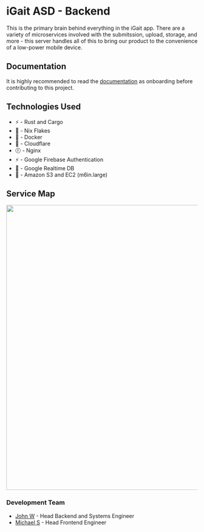 # iGait ASD - Backend
This is the primary brain behind everything in the iGait app. There are a variety of microservices involved with the submitssion, upload, storage, and more - this server handles all of this to bring our product to the convenience of a low-power mobile device.

## Documentation
It is highly recommended to read the [documentation](https://igait-niu.github.io/igait-backend/) as onboarding before contributing to this project.

## Technologies Used
- ⚡ - Rust and Cargo
- 🔭 - Nix Flakes
- 🌱 - Docker
- 🌟 - Cloudflare
- 🕖 - Nginx
- ⚡ - Google Firebase Authentication
- 🎹 - Google Realtime DB
- 🔭 - Amazon S3 and EC2 (m6in.large)

## Service Map
<img src="https://github.com/user-attachments/assets/3eaebabc-ac73-4041-a866-c7221923f94a" width=750></img>

### Development Team
- [John W](https://github.com/hiibolt) - Head Backend and Systems Engineer
- [Michael S](https://github.com/michaelslice) - Head Frontend Engineer